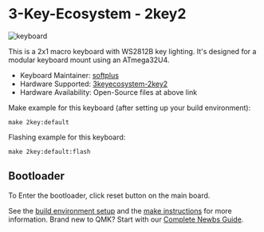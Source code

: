# 3-Key-Ecosystem - 2key2

![keyboard](https://i.imgur.com/IJ1Zyc7.jpeg)

This is a 2x1 macro keyboard with WS2812B key lighting.
It's designed for a modular keyboard mount using an ATmega32U4.

* Keyboard Maintainer: [softplus](https://github.com/softplus)
* Hardware Supported: [3keyecosystem-2key2](https://github.com/softplus/3keyecosystem/tree/main/2key2)
* Hardware Availability: Open-Source files at above link

Make example for this keyboard (after setting up your build environment):

    make 2key:default

Flashing example for this keyboard:

    make 2key:default:flash

## Bootloader

To Enter the bootloader, click reset button on the main board.

See the [build environment setup](https://docs.qmk.fm/#/getting_started_build_tools) and the [make instructions](https://docs.qmk.fm/#/getting_started_make_guide) for more information. Brand new to QMK? Start with our [Complete Newbs Guide](https://docs.qmk.fm/#/newbs).
